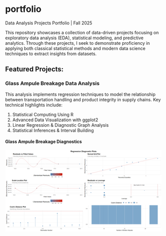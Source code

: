 # portfolio
Data Analysis Projects Portfolio | Fall 2025

This repository showcases a collection of data-driven projects focusing on exploratory data analysis (EDA), statistical modeling, and predictive analytics. Through these projects, I seek to demonstrate proficiency in applying both classical statistical methods and modern data science techniques to extract insights from datasets.

## Featured Projects:
### Glass Ampule Breakage Data Analysis
This analysis implements  regression techniques to model the relationship between transportation handling and product integrity in supply chains. Key technical highlights include:

1. Statistical Computing Using R
2. Advanced Data Visualization with ggplot2
3. Linear Regression & Diagnostic Graph Analysis
4. Statistical Inferences & Interval Building

#### Glass Ampule Breakage Diagnostics
![Diagnostic Plots](images/AmpulesDiagnosticPlots.png)
